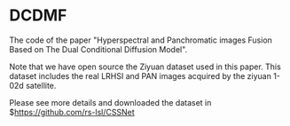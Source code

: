 # DCDMF
The code of the paper "Hyperspectral and Panchromatic images Fusion Based on The Dual Conditional Diffusion Model".

Note that we have open source the Ziyuan dataset used in this paper. This dataset includes the real LRHSI and PAN images acquired by the ziyuan 1-02d satellite.

Please see more details and downloaded the dataset in $https://github.com/rs-lsl/CSSNet
